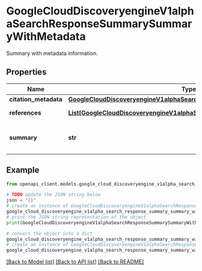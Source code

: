 # GoogleCloudDiscoveryengineV1alphaSearchResponseSummarySummaryWithMetadata

Summary with metadata information.

## Properties

Name | Type | Description | Notes
------------ | ------------- | ------------- | -------------
**citation_metadata** | [**GoogleCloudDiscoveryengineV1alphaSearchResponseSummaryCitationMetadata**](GoogleCloudDiscoveryengineV1alphaSearchResponseSummaryCitationMetadata.md) |  | [optional] 
**references** | [**List[GoogleCloudDiscoveryengineV1alphaSearchResponseSummaryReference]**](GoogleCloudDiscoveryengineV1alphaSearchResponseSummaryReference.md) | Document References. | [optional] 
**summary** | **str** | Summary text with no citation information. | [optional] 

## Example

```python
from openapi_client.models.google_cloud_discoveryengine_v1alpha_search_response_summary_summary_with_metadata import GoogleCloudDiscoveryengineV1alphaSearchResponseSummarySummaryWithMetadata

# TODO update the JSON string below
json = "{}"
# create an instance of GoogleCloudDiscoveryengineV1alphaSearchResponseSummarySummaryWithMetadata from a JSON string
google_cloud_discoveryengine_v1alpha_search_response_summary_summary_with_metadata_instance = GoogleCloudDiscoveryengineV1alphaSearchResponseSummarySummaryWithMetadata.from_json(json)
# print the JSON string representation of the object
print(GoogleCloudDiscoveryengineV1alphaSearchResponseSummarySummaryWithMetadata.to_json())

# convert the object into a dict
google_cloud_discoveryengine_v1alpha_search_response_summary_summary_with_metadata_dict = google_cloud_discoveryengine_v1alpha_search_response_summary_summary_with_metadata_instance.to_dict()
# create an instance of GoogleCloudDiscoveryengineV1alphaSearchResponseSummarySummaryWithMetadata from a dict
google_cloud_discoveryengine_v1alpha_search_response_summary_summary_with_metadata_from_dict = GoogleCloudDiscoveryengineV1alphaSearchResponseSummarySummaryWithMetadata.from_dict(google_cloud_discoveryengine_v1alpha_search_response_summary_summary_with_metadata_dict)
```
[[Back to Model list]](../README.md#documentation-for-models) [[Back to API list]](../README.md#documentation-for-api-endpoints) [[Back to README]](../README.md)


